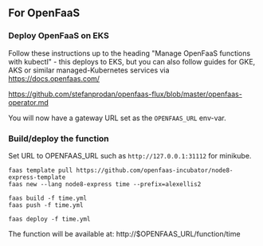 ## For OpenFaaS

### Deploy OpenFaaS on EKS

Follow these instructions up to the heading "Manage OpenFaaS functions with kubectl" - this deploys to EKS, but you can also follow guides for GKE, AKS or similar managed-Kubernetes services via https://docs.openfaas.com/

https://github.com/stefanprodan/openfaas-flux/blob/master/openfaas-operator.md

You will now have a gateway URL set as the `OPENFAAS_URL` env-var.

### Build/deploy the function

Set URL to OPENFAAS_URL such as `http://127.0.0.1:31112` for minikube.

```
faas template pull https://github.com/openfaas-incubator/node8-express-template
faas new --lang node8-express time --prefix=alexellis2

faas build -f time.yml
faas push -f time.yml

faas deploy -f time.yml
```

The function will be available at: http://$OPENFAAS_URL/function/time
